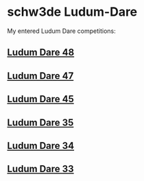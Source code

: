 #  schw3de Ludum-Dare

My entered Ludum Dare competitions:

## [Ludum Dare 48](https://github.com/schw3de/Ludum-Dare/tree/ludum-dare-48-entry)

## [Ludum Dare 47](https://github.com/schw3de/Ludum-Dare/tree/ludum-dare-47-entry)

## [Ludum Dare 45](https://github.com/schw3de/Ludum-Dare/tree/ludum-dare-45-entry)

## [Ludum Dare 35](https://github.com/schw3de/Ludum-Dare/tree/ludum-dare-35-entry)

## [Ludum Dare 34](https://github.com/schw3de/Ludum-Dare/tree/ludum-dare-34-entry)

## [Ludum Dare 33](https://github.com/schw3de/Ludum-Dare/tree/ludum-dare-33-entry)
